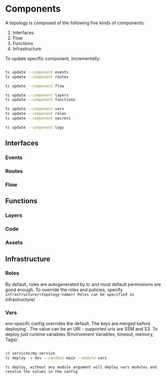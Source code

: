 # Components

<!-- toc -->

A topology is composed of the following five kinds of components:

1. Interfaces
2. Flow
3. Functions
4. Infrastructure

To update specific component, incrementally:

```sh

tc update --component events
tc update --component routes

tc update --component flow

tc update --component layers
tc update --component functions

tc update --component vars
tc update --component roles
tc update --component secrets

tc update --component logs
```

## Interfaces

### Events


### Routes

### Flow

## Functions

### Layers

### Code

### Assets

## Infrastructure

### Roles

By default, roles are autogenerated by tc and most default permissions are good enough. To override the roles and policies, specify `infrastructure/<topology-name>/
Roles can be specified in `infrastructure/


### Vars

env-specifc config overrides the default. The keys are merged before deploying`.
The value can be an URI - supported uris are SSM and S3. To deploy just runtime variables (Environment Variables, timeout, memory, Tags):

```sh

cd services/my-service
tc deploy -e dev --sandbox main --module vars
```

```admonish info
tc deploy, without any module argument will deploy vars modules and resolve the values in the config
```

